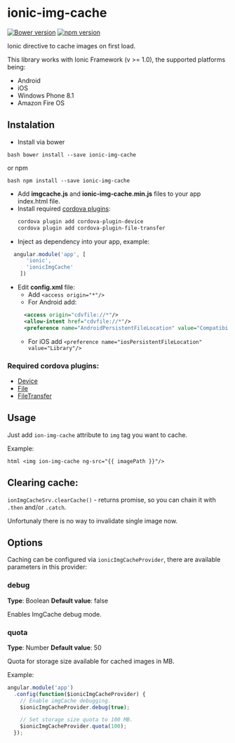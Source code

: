 # ionic-img-cache

[![Bower version](https://badge.fury.io/bo/ionic-img-cache.svg)](https://badge.fury.io/bo/ionic-img-cache)
[![npm version](https://badge.fury.io/js/ionic-img-cache.svg)](https://badge.fury.io/js/ionic-img-cache)

Ionic directive to cache images on first load.

This library works with Ionic Framework (v >= 1.0), the supported platforms being:

* Android
* iOS
* Windows Phone 8.1
* Amazon Fire OS

## Instalation

* Install via bower

```bash bower install --save ionic-img-cache```

or npm

```bash npm install --save ionic-img-cache```
* Add **imgcache.js** and **ionic-img-cache.min.js** files to your app index.html file.
* Install required [cordova plugins](#required-cordova-plugins):
  ```bash
  cordova plugin add cordova-plugin-device
  cordova plugin add cordova-plugin-file-transfer
  ```
* Inject as dependency into your app, example:

```js
  angular.module('app', [
      'ionic',
      'ionicImgCache'
    ])
```

* Edit **config.xml** file:
  * Add `<access origin="*"/>`
  * For Android add:
  ```xml
    <access origin="cdvfile://*"/>
    <allow-intent href="cdvfile://*"/>
    <preference name="AndroidPersistentFileLocation" value="Compatibility" />
  ```
  * For iOS add `<preference name="iosPersistentFileLocation" value="Library"/>`

### Required cordova plugins:

* [Device](https://cordova.apache.org/docs/en/latest/reference/cordova-plugin-device/index.html)
* [File](https://cordova.apache.org/docs/en/latest/reference/cordova-plugin-file/index.html)
* [FileTransfer](https://cordova.apache.org/docs/en/latest/reference/cordova-plugin-file-transfer/index.html)

## Usage

Just add `ion-img-cache` attribute to `img` tag you want to cache.

Example:

```html <img ion-img-cache ng-src="{{ imagePath }}"/>```

## Clearing cache:

`ionImgCacheSrv.clearCache()` - returns promise, so you can chain it with `.then` and/or `.catch`.

Unfortunaly there is no way to invalidate single image now.

## Options

Caching can be configured via `ionicImgCacheProvider`, there are available parameters in this provider:

### debug
**Type**: Boolean
**Default value**: false

Enables ImgCache debug mode.

### quota
**Type**: Number
**Default value**: 50

Quota for storage size available for cached images in MB.

Example:

```js
angular.module('app')
  .config(function($ionicImgCacheProvider) {
    // Enable imgCache debugging.
    $ionicImgCacheProvider.debug(true);

    // Set storage size quota to 100 MB.
    $ionicImgCacheProvider.quota(100);
  });
```
